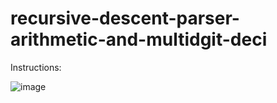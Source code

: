 # recursive-descent-parser-arithmetic-and-multidgit-deci

Instructions:

![image](https://user-images.githubusercontent.com/69174836/151371365-0b223692-803d-4c51-96d0-b011258d4828.png)


